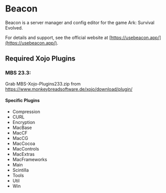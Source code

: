 # Beacon
Beacon is a server manager and config editor for the game Ark: Survival Evolved.

For details and support, see the official website at [https://usebeacon.app/](https://usebeacon.app/).

## Required Xojo Plugins

### MBS 23.3:
Grab MBS-Xojo-Plugins233.zip from https://www.monkeybreadsoftware.de/xojo/download/plugin/

#### Specific Plugins
- Compression
- CURL
- Encryption
- MacBase
- MacCF
- MacCG
- MacCocoa
- MacControls
- MacExtras
- MacFrameworks
- Main
- Scintilla
- Tools
- Util
- Win
